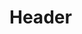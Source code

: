 <!-- TITLE: Nutrition Calculator -->
<!-- SUBTITLE: A quick summary of Nutrition Calculator -->

# Header
